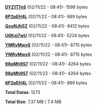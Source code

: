 [**DYZ1T7nS**](/data/DYZ1T7nS.txt) (02/11/22 - 08:41)- 1598 bytes

[**6P2pEH4L**](/data/6P2pEH4L.txt) (02/11/22 - 08:41)- 889 bytes

[**QxuNJh5Z**](/data/QxuNJh5Z.txt) (02/11/22 - 08:41)- 8412 bytes

[**U6Ksj7wU**](/data/U6Ksj7wU.txt) (02/11/22 - 08:41)- 5224 bytes

[**YMRyMwxS**](/data/YMRyMwxS.txt) (02/11/22 - 08:41)- 8715 bytes

[**YMRyMwxS**](/data/YMRyMwxS.txt) (02/11/22 - 08:41)- 8715 bytes

[**98pMh9S7**](/data/98pMh9S7.txt) (02/11/22 - 08:41)- 4264 bytes

[**98pMh9S7**](/data/98pMh9S7.txt) (02/11/22 - 08:41)- 4264 bytes

[**6P2pEH4L**](/data/6P2pEH4L.txt) (02/11/22 - 08:41)- 889 bytes

**Total Datas**: 1273

**Total Size**: 7.37 MB / 7.4 MB